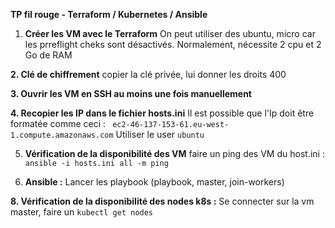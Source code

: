
**TP fil rouge - Terraform / Kubernetes / Ansible**

 1. **Créer les VM avec le Terraform**
	 On peut utiliser des ubuntu, micro car les prreflight cheks sont désactivés. Normalement, nécessite 2 cpu et 2 Go de RAM 
	 
 **2. Clé de chiffrement** 
	 copier la clé privée, lui donner les droits 400
	 
 **3. Ouvrir les VM en SSH au moins une fois manuellement**
 
 **4. Recopier les IP dans le fichier hosts.ini**
	Il est possible que l'Ip doit être formatée comme ceci  :
	` ec2-46-137-153-61.eu-west-1.compute.amazonaws.com`
	 Utiliser le user `ubuntu`
	 
 5. **Vérification de la disponibilité des VM** 
	 faire un ping des VM du host.ini :
	 `ansible -i hosts.ini all -m ping`
	 
 7. **Ansible :**
	 Lancer les playbook (playbook, master, join-workers)
	  
 **8. Vérification de la disponibilité des nodes k8s :**
	 Se connecter sur la vm master, faire un `kubectl get nodes`